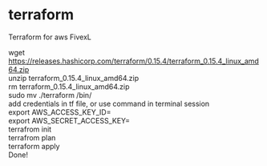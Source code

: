 # terraform
Terraform for aws FivexL

wget https://releases.hashicorp.com/terraform/0.15.4/terraform_0.15.4_linux_amd64.zip <br>
unzip terraform_0.15.4_linux_amd64.zip <br>
rm terraform_0.15.4_linux_amd64.zip <br>
sudo mv ./terraform /bin/ <br>
add credentials in tf file, or use command in terminal session <br>
export AWS_ACCESS_KEY_ID= <br>
export AWS_SECRET_ACCESS_KEY= <br>
terrafrom init <br>
terrafrom plan <br>
terraform apply <br>
Done!
